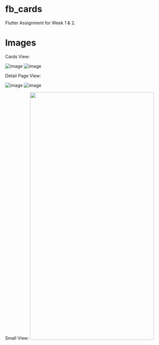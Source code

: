 # fb_cards

Flutter Assignment for Week 1 & 2.

# Images

Cards View:

![image](https://github.com/sonish777/flutter-fb-cards/blob/master/screenshots/1.png)
![image](https://github.com/sonish777/flutter-fb-cards/blob/master/screenshots/5.png)

Detail Page View:

![image](https://github.com/sonish777/flutter-fb-cards/blob/master/screenshots/6.png)
![image](https://github.com/sonish777/flutter-fb-cards/blob/master/screenshots/7.png)

Small View:
<img src="https://github.com/sonish777/flutter-fb-cards/blob/master/screenshots/7.png" height="800px" width="400px" />

